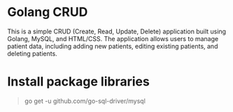  # Golang CRUD

This is a simple CRUD (Create, Read, Update, Delete) application built using Golang, MySQL, and HTML/CSS. The application allows users to manage patient data, including adding new patients, editing existing patients, and deleting patients.

# Install package libraries
> go get -u github.com/go-sql-driver/mysql
